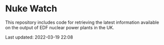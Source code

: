 # Nuke Watch

This repository includes code for retrieving the latest information available on the output of EDF nuclear power plants in the UK.

Last updated: 2022-03-19 22:08